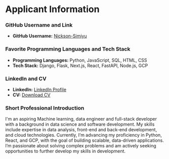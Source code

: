 # Applicant Information

### GitHub Username and Link
- **GitHub Username:** [Nickson-Simiyu](https://github.com/Nickson-Simiyu)

### Favorite Programming Languages and Tech Stack
- **Programming Languages:** Python, JavaScript, SQL, HTML, CSS
- **Tech Stack:** Django, Flask, Next.js, React, FastAPI, Node.js, GCP

### LinkedIn and CV
- **LinkedIn:** [LinkedIn Profile](https://www.linkedin.com/in/nickson-simiyu-465731251/)
- **CV:** [Download CV](https://drive.google.com/file/d/1gc_A-BZR__yZRRuOcGZl3CmQoK0YA0pn/view?usp=sharing)

### Short Professional Introduction
I'm an aspiring Machine learning, data engineer and full-stack developer with a background in data science and software development. My skills include expertise in data analysis, front-end and back-end development, and cloud technologies. Currently, I’m advancing my proficiency in Python, React, and GCP, with the goal of building scalable, data-driven applications. I’m passionate about solving complex problems and am actively seeking opportunities to further develop my skills in development.